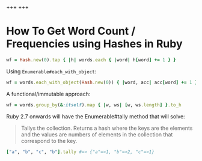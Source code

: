 +++
+++

# How To Get Word Count / Frequencies using Hashes in Ruby

```ruby
wf = Hash.new(0).tap { |h| words.each { |word| h[word] += 1 } }
```

Using `Enumerable#each_with_object`:

```ruby
wf = words.each_with_object(Hash.new(0)) { |word, acc| acc[word] += 1 }
```

A functional/immutable approach:

```ruby
wf = words.group_by(&:itself).map { |w, ws| [w, ws.length] }.to_h
```

Ruby 2.7 onwards will have the Enumerable#tally method that will solve:

> Tallys the collection. Returns a hash where the keys are the elements and the values are numbers of elements in the collection that correspond to the key.

```ruby
["a", "b", "c", "b"].tally #=> {"a"=>1, "b"=>2, "c"=>1}
```

